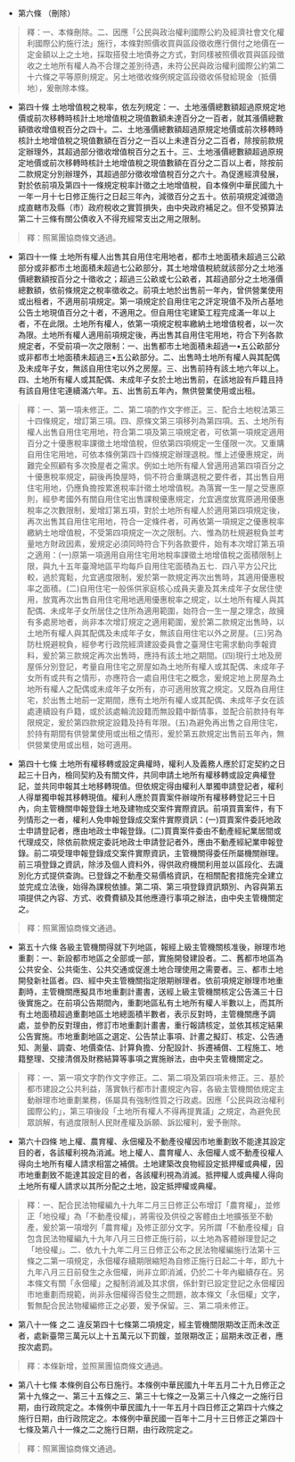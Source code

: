 * 第六條 （刪除）

> 釋：一、本條刪除。二、因應「公民與政治權利國際公約及經濟社會文化權利國際公約施行法」施行，本條對照價收買與區段徵收應行償付之地價在一定金額以上之土地，採取搭發土地債券之方式，對同樣被照價收買與區段徵收之土地所有權人為不合理之差別待遇，未符公民與政治權利國際公約第二十六條之平等原則規定。另土地徵收條例規定區段徵收係發給現金（抵價地），爰刪除本條。

* 第四十條 土地增值稅之稅率，依左列規定：一、土地漲價總數額超過原規定地價或前次移轉時核計土地增值稅之現值數額未達百分之一百者，就其漲價總數額徵收增值稅百分之四十。二、土地漲價總數額超過原規定地價或前次移轉時核計土地增值稅之現值數額在百分之一百以上未達百分之二百者，除按前款規定辦理外，其超過部分徵收增值稅百分之五十。三、土地漲價總數額超過原規定地價或前次移轉時核計土地增值稅之現值數額在百分之二百以上者，除按前二款規定分別辦理外，其超過部分徵收增值稅百分之六十。為促進經濟發展，對於依前項及第四十一條規定稅率計徵之土地增值稅，自本條例中華民國九十一年一月十七日修正施行之日起三年內，減徵百分之五十。依前項規定減徵造成直轄市及縣（市）政府稅收之實質損失，由中央政府補足之。但不受預算法第二十三條有關公債收入不得充經常支出之用之限制。

> 釋：照黨團協商條文通過。

* 第四十一條 土地所有權人出售其自用住宅用地者，都市土地面積未超過三公畝部分或非都市土地面積未超過七公畝部分，其土地增值稅統就該部分之土地漲價總數額按百分之十徵收之；超過三公畝或七公畝者，其超過部分之土地漲價總數額，依前條規定之稅率徵收之。前項土地於出售前一年內，曾供營業使用或出租者，不適用前項規定。第一項規定於自用住宅之評定現值不及所占基地公告土地現值百分之十者，不適用之。但自用住宅建築工程完成滿一年以上者，不在此限。土地所有權人，依第一項規定稅率繳納土地增值稅者，以一次為限。土地所有權人適用前項規定後，再出售其自用住宅用地，符合下列各款規定者，不受前項一次之限制：一、出售都市土地面積未超過一•五公畝部分或非都市土地面積未超過三•五公畝部分。二、出售時土地所有權人與其配偶及未成年子女，無該自用住宅以外之房屋。三、出售前持有該土地六年以上。四、土地所有權人或其配偶、未成年子女於土地出售前，在該地設有戶籍且持有該自用住宅連續滿六年。五、出售前五年內，無供營業使用或出租。

> 釋：一、第一項未修正。二、第二項酌作文字修正。三、配合土地稅法第三十四條規定，增訂第三項。四、原條文第三項移列為第四項。五、土地所有權人出售自用住宅用地，符合第二項及第三項規定者，可依第一項規定適用百分之十優惠稅率課徵土地增值稅，但依第四項規定一生僅限一次。又重購自用住宅用地，可依本條例第四十四條規定辦理退稅。惟上述優惠規定，尚難完全照顧有多次換屋者之需求。例如土地所有權人曾適用過第四項百分之十優惠稅率規定，嗣後再換屋時，倘不符合重購退稅之要件者，其出售自用住宅用地，仍應負擔按累進稅率計徵土地增值稅。為落實一生一屋之受惠原則，經參考國外有關自用住宅出售課稅優惠規定，允宜適度放寬原適用優惠稅率之次數限制，爰增訂第五項，對於土地所有權人於適用第四項規定後，再次出售其自用住宅用地，符合一定條件者，可再依第一項規定之優惠稅率繳納土地增值稅，不受第四項規定一次之限制。六、惟為防杜規避稅負並考量地方財政因素，爰規定必須同時符合下列各款要件，始有本次增訂第五項之適用：(一)原第一項適用自用住宅用地稅率課徵土地增值稅之面積限制上限，與九十五年臺灣地區平均每戶自用住宅面積為五七．四八平方公尺比較，過於寬鬆，允宜適度限制，爰於第一款規定再次出售時，其適用優惠稅率之面積。(二)自用住宅一般係供家庭核心成員夫妻及其未成年子女居住使用，放寬再次出售自用住宅用地適用優惠稅率之規定，以土地所有權人與其配偶、未成年子女所居住之住所為適用範圍，始符合一生一屋之理念，故擁有多處房地者，尚非本次增訂規定之適用範圍，爰於第二款規定出售時，以土地所有權人與其配偶及未成年子女，無該自用住宅以外之房屋。(三)另為防杜規避稅負，經參考行政院經濟建設委員會之臺灣住宅需求動向季報資料，爰於第三款規定再次出售時，應持有該土地之期間。(四)現行土地及房屋係分別登記，考量自用住宅之房屋如為土地所有權人或其配偶、未成年子女所有或共有之情形，亦應符合一處自用住宅之概念，爰規定地上房屋為土地所有權人之配偶或未成年子女所有，亦可適用放寬之規定。又既為自用住宅，於出售土地前一定期間，應有土地所有權人或其配偶、未成年子女在該處連續設有戶籍，或於該處輪流設籍而無設籍中斷情事，並配合前款持有年限規定，爰於第四款規定設籍及持有年限。(五)為避免再出售之自用住宅，於持有期間有供營業使用或出租之情形，爰於第五款規定出售前五年內，無供營業使用或出租，始可適用。

* 第四十七條 土地所有權移轉或設定典權時，權利人及義務人應於訂定契約之日起三十日內，檢同契約及有關文件，共同申請土地所有權移轉或設定典權登記，並共同申報其土地移轉現值。但依規定得由權利人單獨申請登記者，權利人得單獨申報其移轉現值。權利人應於買賣案件辦竣所有權移轉登記三十日內，向主管機關申報登錄土地及建物成交案件實際資訊。前項買賣案件，有下列情形之一者，權利人免申報登錄成交案件實際資訊：(一)買賣案件委託地政士申請登記者，應由地政士申報登錄。(二)買賣案件委由不動產經紀業居間或代理成交，除依前款規定委託地政士申請登記者外，應由不動產經紀業申報登錄。前二項受理申報登錄成交案件實際資訊，主管機關得委任所屬機關辦理。前三項登錄之資訊，除涉及個人資料外，得供政府機關利用並以區段化、去識別化方式提供查詢。已登錄之不動產交易價格資訊，在相關配套措施完全建立並完成立法後，始得為課稅依據。第二項、第三項登錄資訊類別、內容與第五項提供之內容、方式、收費費額及其他應遵行事項之辦法，由中央主管機關定之。

> 釋：照黨團協商條文通過。

* 第五十六條 各級主管機關得就下列地區，報經上級主管機關核准後，辦理市地重劃：一、新設都市地區之全部或一部，實施開發建設者。二、舊都市地區為公共安全、公共衛生、公共交通或促進土地合理使用之需要者。三、都市土地開發新社區者。四、經中央主管機關指定限期辦理者。依前項規定辦理市地重劃時，主管機關應擬具市地重劃計畫書，送經上級主管機關核定公告滿三十日後實施之。在前項公告期間內，重劃地區私有土地所有權人半數以上，而其所有土地面積超過重劃地區土地總面積半數者，表示反對時，主管機關應予調處，並參酌反對理由，修訂市地重劃計畫書，重行報請核定，並依其核定結果公告實施。市地重劃地區之選定、公告禁止事項、計畫之擬訂、核定、公告通知、測量、調查、地價查估、計算負擔、分配設計、拆遷補償、工程施工、地籍整理、交接清償及財務結算等事項之實施辦法，由中央主管機關定之。

> 釋：一、第一項文字酌作文字修正。二、第二項及第四項未修正。三、基於都市建設之公共利益，落實執行都市計畫規定內容，各級主管機關依規定主動辦理市地重劃業務，係屬具有強制性質之行政處。因應「公民與政治權利國際公約」，第三項後段「土地所有權人不得再提異議」之規定，為避免民眾誤解，有過度限制人民財產權及訴願、訴訟權利，爰予刪除。

* 第六十四條 地上權、農育權、永佃權及不動產役權因市地重劃致不能達其設定目的者，各該權利視為消滅。地上權人、農育權人、永佃權人或不動產役權人得向土地所有權人請求相當之補償。土地建築改良物經設定抵押權或典權，因市地重劃致不能達其設定目的者，各該權利視為消滅。抵押權人或典權人得向土地所有權人請求以其所分配之土地，設定抵押權或典權。

> 釋：一、配合民法物權編九十九年二月三日修正公布增訂「農育權」，並修正「地役權」為「不動產役權」，將需役及供役之客體由土地擴張至不動產，爰於第一項增列「農育權」及修正部分文字。另所謂「不動產役權」自包含民法物權編九十九年八月三日修正施行前，以土地為客體辦理登記之「地役權」。二、依九十九年二月三日修正公布之民法物權編施行法第十三條之二第一項規定，永佃權存續期限縮短為自修正施行日起二十年，即九十九年八月三日前發生之永佃權，尚非立即消滅，仍於二十年內繼續存在。另本條文有關「永佃權」之擬制消滅及其求償，係針對已設定登記之永佃權因市地重劃而規範，尚非永佃權得否發生之問題，故本條文「永佃權」文字，暫無配合民法物權編修正之必要，爰予保留。三、第二項未修正。

* 第八十一條 之二 違反第四十七條第二項規定，經主管機關限期改正而未改正者，處新臺幣三萬元以上十五萬元以下罰鍰，並限期改正；屆期未改正者，應按次處罰。

> 釋：本條新增，並照黨團協商條文通過。

* 第八十七條 本條例自公布日施行。本條例中華民國九十年五月二十九日修正之第十九條之一、第三十五條之三、第三十七條之一及第三十八條之一之施行日期，由行政院定之。本條例中華民國九十一年五月十四日修正之第四十六條之施行日期，由行政院定之。本條例中華民國一百年十二月十三日修正之第四十七條及第八十一條之二之施行日期，由行政院定之。

> 釋：照黨團協商條文通過。

